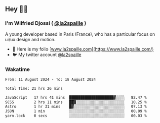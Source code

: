 ## Hey 👋🏾
### I'm Wilfried Djossi ( <a href="https://twitter.com/la2spaille/" target="_blank">@la2spaille</a> )
A young developer based in Paris (France), who has a particular focus on ui/ux design and motion.

- 🎨 Here is my folio [www.la2spaille.com](https://www.la2spaille.com/)
- 🐦 My twitter account [@la2spaille](https://twitter.com/la2spaille/)

### Wakatime
<!--START_SECTION:waka-->

```txt
From: 11 August 2024 - To: 18 August 2024

Total Time: 21 hrs 26 mins

JavaScript   17 hrs 41 mins  ████████████████████▓░░░░   82.47 %
SCSS         2 hrs 11 mins   ██▓░░░░░░░░░░░░░░░░░░░░░░   10.25 %
Astro        1 hr 31 mins    █▓░░░░░░░░░░░░░░░░░░░░░░░   07.13 %
JSON         1 min           ░░░░░░░░░░░░░░░░░░░░░░░░░   00.09 %
yarn.lock    0 secs          ░░░░░░░░░░░░░░░░░░░░░░░░░   00.03 %
```

<!--END_SECTION:waka-->
<!--
**la2spaille/la2spaille** is a ✨ _special_ ✨ repository because its `README.md` (this file) appears on your GitHub profile.

Here are some ideas to get you started:

- 🔭 I’m currently working on ...
- 🌱 I’m currently learning ...
- 👯 I’m looking to collaborate on ...
- 🤔 I’m looking for help with ...
- 💬 Ask me about ...
- 📫 How to reach me: ...
- 😄 Pronouns: ...
- ⚡ Fun fact: ...
-->
